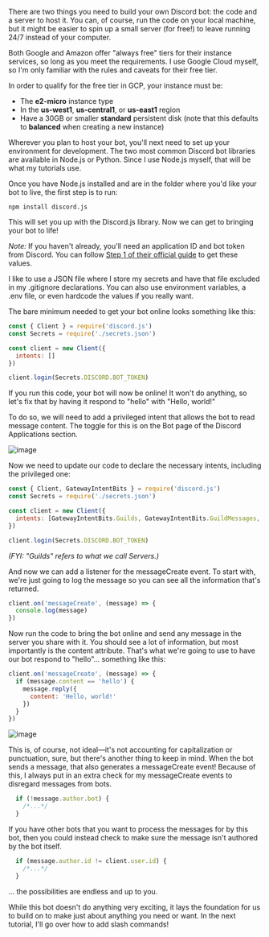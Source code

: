 There are two things you need to build your own Discord bot: the code and a server to host it. You can, of course, run the code on your local machine, but it might be easier to spin up a small server (for free!) to leave running 24/7 instead of your computer.

Both Google and Amazon offer "always free" tiers for their instance services, so long as you meet the requirements. I use Google Cloud myself, so I'm only familiar with the rules and caveats for their free tier.

In order to qualify for the free tier in GCP, your instance must be:
- The **e2-micro** instance type
- In the **us-west1**, **us-central1**, or **us-east1** region
- Have a 30GB or smaller **standard** persistent disk (note that this defaults to **balanced** when creating a new instance)

Wherever you plan to host your bot, you'll next need to set up your environment for development. The two most common Discord bot libraries are available in Node.js or Python. Since I use Node.js myself, that will be what my tutorials use.

Once you have Node.js installed and are in the folder where you'd like your bot to live, the first step is to run:

```
npm install discord.js
```

This will set you up with the Discord.js library. Now we can get to bringing your bot to life!

*Note:* If you haven't already, you'll need an application ID and bot token from Discord.  You can follow [Step 1 of their official guide](https://discord.com/developers/docs/getting-started) to get these values.

I like to use a JSON file where I store my secrets and have that file excluded in my .gitignore declarations. You can also use environment variables, a .env file, or even hardcode the values if you really want.

The bare minimum needed to get your bot online looks something like this:

```js
const { Client } = require('discord.js')
const Secrets = require('./secrets.json')

const client = new Client({
  intents: []
})

client.login(Secrets.DISCORD.BOT_TOKEN)
```

If you run this code, your bot will now be online! It won't do anything, so let's fix that by having it respond to "hello" with "Hello, world!"

To do so, we will need to add a privileged intent that allows the bot to read message content. The toggle for this is on the Bot page of the Discord Applications section.

![image](https://github.com/auntiebirdie/build-your-own-bot/assets/83483301/1a22bee9-8730-40ef-9ed3-2217318952f4)

Now we need to update our code to declare the necessary intents, including the privileged one:

```js
const { Client, GatewayIntentBits } = require('discord.js')
const Secrets = require('./secrets.json')

const client = new Client({
  intents: [GatewayIntentBits.Guilds, GatewayIntentBits.GuildMessages, GatewayIntentBits.MessageContent]
})

client.login(Secrets.DISCORD.BOT_TOKEN)
```

*(FYI: "Guilds" refers to what we call Servers.)*

And now we can add a listener for the messageCreate event. To start with, we're just going to log the message so you can see all the information that's returned.

```js
client.on('messageCreate', (message) => {
  console.log(message)
})
```

Now run the code to bring the bot online and send any message in the server you share with it. You should see a lot of information, but most importantly is the content attribute. That's what we're going to use to have our bot respond to "hello"... something like this:

```js
client.on('messageCreate', (message) => {
  if (message.content == 'hello') {
    message.reply({
      content: 'Hello, world!'
    })
  }
})
```

![image](https://github.com/auntiebirdie/build-your-own-bot/assets/83483301/115a32c6-8f84-4e79-9b50-04e493f43cd1)

This is, of course, not ideal—it's not accounting for capitalization or punctuation, sure, but there's another thing to keep in mind. When the bot sends a message, that also generates a messageCreate event! Because of this, I always put in an extra check for my messageCreate events to disregard messages from bots.

```js
  if (!message.author.bot) {
    /*...*/
  }
```

If you have other bots that you want to process the messages for by this bot, then you could instead check to make sure the message isn't authored by the bot itself.

```js
  if (message.author.id != client.user.id) {
    /*...*/
  }
```

... the possibilities are endless and up to you.

While this bot doesn't do anything very exciting, it lays the foundation for us to build on to make just about anything you need or want. In the next tutorial, I'll go over how to add slash commands!
